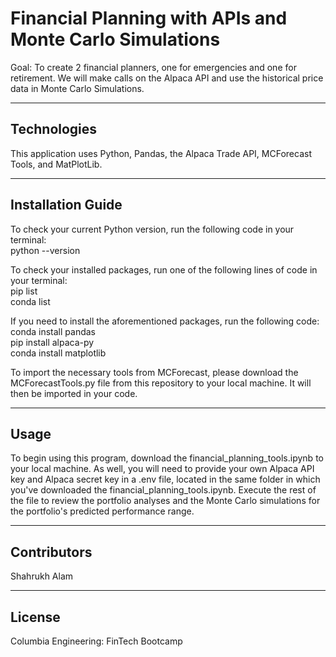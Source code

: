 # Financial Planning with APIs and Monte Carlo Simulations
Goal: To create 2 financial planners, one for emergencies and one for retirement. We will make calls on the Alpaca API and use the historical price data in Monte Carlo Simulations.

---

## Technologies

This application uses Python, Pandas, the Alpaca Trade API, MCForecast Tools, and MatPlotLib.   

---

## Installation Guide  

To check your current Python version, run the following code in your terminal:    
python --version   

To check your installed packages, run one of the following lines of code in your terminal:    
pip list    
conda list    
  
If you need to install the aforementioned packages, run the following code:  
conda install pandas    
pip install alpaca-py    
conda install matplotlib  

To import the necessary tools from MCForecast, please download the MCForecastTools.py file from this repository to your local machine. It will then be imported in your code.   

---

## Usage  

To begin using this program, download the financial_planning_tools.ipynb to your local machine. As well, you will need to provide your own Alpaca API key and Alpaca secret key in a .env file, located in the same folder in which you've downloaded the financial_planning_tools.ipynb. Execute the rest of the file to review the portfolio analyses and the Monte Carlo simulations for the portfolio's predicted performance range. 

---

## Contributors

Shahrukh Alam

---

## License

Columbia Engineering: FinTech Bootcamp